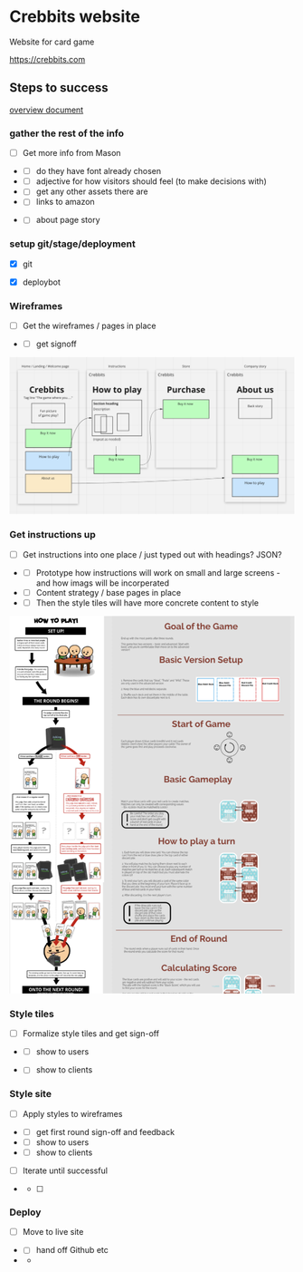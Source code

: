 # Crebbits website

Website for card game

https://crebbits.com



## Steps to success

[overview document](https://docs.google.com/document/d/1tsRgShKNG2x5C2Q6YHa4znHpZO9Ke1PIP306GmXavOw/edit#)


### gather the rest of the info

- [ ] Get more info from Mason
- - [ ] do they have font already chosen
- - [ ] adjective for how visitors should feel (to make decisions with)
- - [ ] get any other assets there are
- - [ ] links to amazon
- - [ ] about page story


### setup git/stage/deployment

- [x] git
- [x] deploybot


### Wireframes

- [ ] Get the wireframes / pages in place
- - [ ] get signoff

![Website wireframes screenshot](images/readme/wireframe.png)


### Get instructions up

- [ ] Get instructions into one place / just typed out with headings? JSON?
- - [ ] Prototype how instructions will work on small and large screens - and how imags will be incorperated
- - [ ] Content strategy / base pages in place
- - [ ] Then the style tiles will have more concrete content to style

![Game instructions screenshot](images/readme/instructions.png)


### Style tiles

- [ ] Formalize style tiles and get sign-off
- - [ ] show to users
- - [ ] show to clients


### Style site

- [ ] Apply styles to wireframes
- - [ ] get first round sign-off and feedback
- - [ ] show to users
- - [ ] show to clients
- [ ] Iterate until successful
- - [ ]


### Deploy

- [ ] Move to live site
- - [ ] hand off Github etc
- - 
